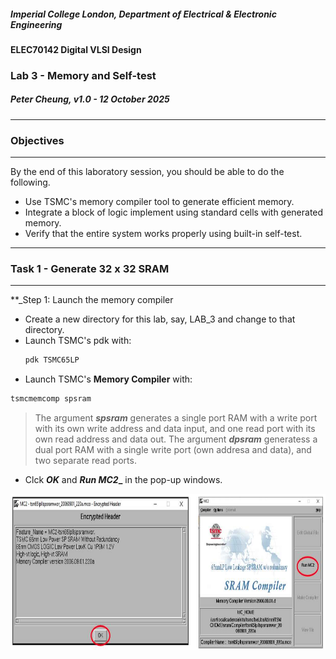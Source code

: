 ##### Imperial College London, Department of Electrical & Electronic Engineering


#### ELEC70142 Digital VLSI Design

### Lab 3 - Memory and Self-test

##### *Peter Cheung, v1.0 - 12 October 2025*

---
### Objectives
---
By the end of this laboratory session, you should be able to do the following.
* Use TSMC's memory compiler tool to generate efficient memory.
* Integrate a block of logic implement using standard cells with generated memory.
* Verify that the entire system works properly using built-in self-test.

---
### Task 1 - Generate 32 x 32 SRAM 
---


**_Step 1: Launch the memory compiler

* Create a new directory for this lab, say, LAB_3 and change to that directory.
* Launch TSMC's pdk with:
  ``` bash
  pdk TSMC65LP
  ```
* Launch TSMC's **Memory Compiler** with:
``` bash
tsmcmemcomp spsram
```
>The argument **_spsram_** generates a single port RAM with a write port with its own write address and data input, and one read port with its own read address and data out.
>The argument **_dpsram_** generatess a dual port RAM with a single write port (own addresa and data), and two separate read ports.

* Clck **_OK_** and **_Run MC2__** in the pop-up windows.


<p align="center"> <img src="diagrams/init.jpg" width="1000" height="250"> </p><BR>
